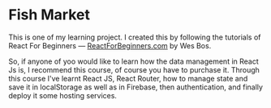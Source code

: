 # Fish Market

This is one of my learning project. I created this by following the tutorials of React For Beginners — [ReactForBeginners.com](https://ReactForBeginners.com) by Wes Bos.

So, if anyone of yoo would like to learn how the data management in React Js is, I recommend this course, of course you have to purchase it. Through this course I've learnt React JS, React Router, how to manage state and save it in localStorage as well as in Firebase, then authentication, and finally deploy it some hosting services.
